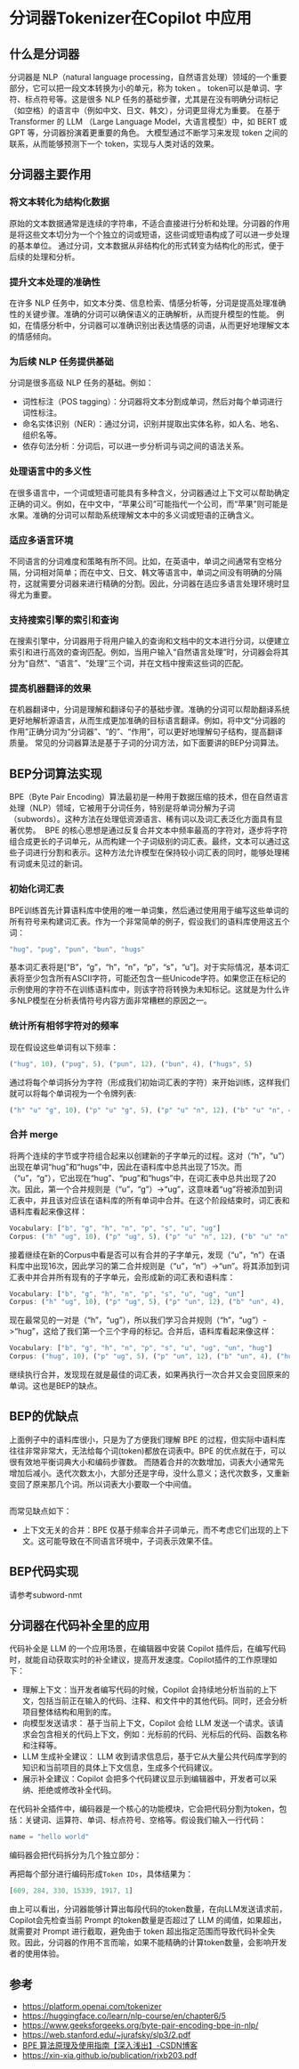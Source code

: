 # 分词器Tokenizer在Copilot 中应用

## 什么是分词器

分词器是 NLP（natural language processing，自然语言处理）领域的一个重要部分，它可以把一段文本转换为小的单元，称为 token 。
token可以是单词、字符、标点符号等。这是很多 NLP 任务的基础步骤，尤其是在没有明确分词标记（如空格）的语言中（例如中文、日文、韩文），分词更显得尤为重要。
在基于 Transformer 的 LLM （Large Language Model，大语言模型）中，如 BERT 或 GPT 等，分词器扮演着更重要的角色。
大模型通过不断学习来发现 token 之间的联系，从而能够预测下一个 token，实现与人类对话的效果。

## 分词器主要作用

### 将文本转化为结构化数据
原始的文本数据通常是连续的字符串，不适合直接进行分析和处理。分词器的作用是将这些文本切分为一个个独立的词或短语，这些词或短语构成了可以进一步处理的基本单位。
通过分词，文本数据从非结构化的形式转变为结构化的形式，便于后续的处理和分析。
### 提升文本处理的准确性
在许多 NLP 任务中，如文本分类、信息检索、情感分析等，分词是提高处理准确性的关键步骤。准确的分词可以确保语义的正确解析，从而提升模型的性能。
例如，在情感分析中，分词器可以准确识别出表达情感的词语，从而更好地理解文本的情感倾向。
### 为后续 NLP 任务提供基础
分词是很多高级 NLP 任务的基础。例如：
  - 词性标注（POS tagging）：分词器将文本分割成单词，然后对每个单词进行词性标注。
  - 命名实体识别（NER）：通过分词，识别并提取出实体名称，如人名、地名、组织名等。
  - 依存句法分析：分词后，可以进一步分析词与词之间的语法关系。
### 处理语言中的多义性
在很多语言中，一个词或短语可能具有多种含义，分词器通过上下文可以帮助确定正确的词义。例如，在中文中，“苹果公司”可能指代一个公司，而“苹果”则可能是水果。准确的分词可以帮助系统理解文本中的多义词或短语的正确含义。
### 适应多语言环境
不同语言的分词难度和策略有所不同。比如，在英语中，单词之间通常有空格分隔，分词相对简单；而在中文、日文、韩文等语言中，单词之间没有明确的分隔符，这就需要分词器来进行精确的分割。因此，分词器在适应多语言处理环境时显得尤为重要。
### 支持搜索引擎的索引和查询
在搜索引擎中，分词器用于将用户输入的查询和文档中的文本进行分词，以便建立索引和进行高效的查询匹配。例如，当用户输入“自然语言处理”时，分词器会将其分为“自然”、“语言”、“处理”三个词，并在文档中搜索这些词的匹配。
### 提高机器翻译的效果
在机器翻译中，分词是理解和翻译句子的基础步骤。准确的分词可以帮助翻译系统更好地解析源语言，从而生成更加准确的目标语言翻译。例如，将中文“分词器的作用”正确分词为“分词器”、“的”、“作用”，可以更好地理解句子结构，提高翻译质量。
常见的分词器算法是基于子词的分词方法，如下面要讲的BEP分词算法。

## BEP分词算法实现
BPE（Byte Pair Encoding）算法最初是一种用于数据压缩的技术，但在自然语言处理（NLP）领域，它被用于分词任务，特别是将单词分解为子词（subwords）。这种方法在处理低资源语言、稀有词以及词汇表泛化方面具有显著优势。
![]()
BPE 的核心思想是通过反复合并文本中频率最高的字符对，逐步将字符组合成更长的子词单元，从而构建一个子词级别的词汇表。最终，文本可以通过这些子词进行分割和表示。这种方法允许模型在保持较小词汇表的同时，能够处理稀有词或未见过的新词。

### 初始化词汇表
BPE训练首先计算语料库中使用的唯一单词集，然后通过使用用于编写这些单词的所有符号来构建词汇表。作为一个非常简单的例子，假设我们的语料库使用这五个词：
```js
"hug", "pug", "pun", "bun", "hugs"
```
基本词汇表将是[“B”，“g”，“h”，“n”，“p”，“s”，“u”]。对于实际情况，基本词汇表将至少包含所有ASCII字符，可能还包含一些Unicode字符。如果您正在标记的示例使用的字符不在训练语料库中，则该字符将转换为未知标记。这就是为什么许多NLP模型在分析表情符号内容方面非常糟糕的原因之一。

### 统计所有相邻字符对的频率
现在假设这些单词有以下频率：
```js
("hug", 10), ("pug", 5), ("pun", 12), ("bun", 4), ("hugs", 5)
```
通过将每个单词拆分为字符（形成我们初始词汇表的字符）来开始训练，这样我们就可以将每个单词视为一个令牌列表:
```js
("h" "u" "g", 10), ("p" "u" "g", 5), ("p" "u" "n", 12), ("b" "u" "n", 4), ("h" "u" "g" "s", 5)
```
### 合并 merge
将两个连续的字节或字符组合起来以创建新的子字单元的过程。这对（“h”，“u”）出现在单词“hug”和“hugs”中，因此在语料库中总共出现了15次。而（“u”，“g”），它出现在“hug”、“pug”和“hugs”中，在词汇表中总共出现了20次。因此，第一个合并规则是（“u”，“g”）->“ug”，这意味着“ug”将被添加到词汇表中，并且该对应该在语料库的所有单词中合并。在这个阶段结束时，词汇表和语料库看起来像这样：

```js
Vocabulary: ["b", "g", "h", "n", "p", "s", "u", "ug"]
Corpus: ("h" "ug", 10), ("p" "ug", 5), ("p" "u" "n", 12), ("b" "u" "n", 4), ("h" "ug" "s", 5)
```
接着继续在新的Corpus中看是否可以有合并的子字单元，发现（“u”，“n”）在语料库中出现16次，因此学习的第二合并规则是（“u”，“n”）->“un”。将其添加到词汇表中并合并所有现有的子字单元，会形成新的词汇表和语料库：

```js
Vocabulary: ["b", "g", "h", "n", "p", "s", "u", "ug", "un"]
Corpus: ("h" "ug", 10), ("p" "ug", 5), ("p" "un", 12), ("b" "un", 4), ("h" "ug" "s", 5)
```

现在最常见的一对是（“h”，“ug”），所以我们学习合并规则（“h”，“ug”）->“hug”，这给了我们第一个三个字母的标记。合并后，语料库看起来像这样：

```js
Vocabulary: ["b", "g", "h", "n", "p", "s", "u", "ug", "un", "hug"]
Corpus: ("hug", 10), ("p" "ug", 5), ("p" "un", 12), ("b" "un", 4), ("hug" "s", 5)
```
继续执行合并，发现现在就是最佳的词汇表，如果再执行一次合并又会变回原来的单词。这也是BEP的缺点。

## BEP的优缺点
上面例子中的语料库很小，只是为了方便我们理解 BPE 的过程，但实际中语料库往往非常非常大，无法给每个词(token)都放在词表中。BPE 的优点就在于，可以很有效地平衡词典大小和编码步骤数。
而随着合并的次数增加，词表大小通常先增加后减小。迭代次数太小，大部分还是字母，没什么意义；迭代次数多，又重新变回了原来那几个词。所以词表大小要取一个中间值。

![]()

而常见缺点如下：
- 上下文无关的合并：BPE 仅基于频率合并子词单元，而不考虑它们出现的上下文。这可能导致在不同语言环境中，子词表示效果不佳。

## BEP代码实现
请参考subword-nmt

## 分词器在代码补全里的应用
代码补全是 LLM 的一个应用场景，在编辑器中安装 Copilot 插件后，在编写代码时，就能自动获取实时的补全建议，提高开发速度。Copilot插件的工作原理如下：
- 理解上下文：当开发者编写代码的时候，Copilot 会持续地分析当前的上下文，包括当前正在输入的代码、注释、和文件中的其他代码。同时，还会分析项目整体结构和用到的库。
- 向模型发送请求： 基于当前上下文，Copilot 会给 LLM 发送一个请求。该请求会包含相关的代码上下文，例如：光标前的代码、光标后的代码、函数名称和注释等。
- LLM 生成补全建议： LLM 收到请求信息后，基于它从大量公共代码库学到的知识和当前项目的具体上下文信息，生成多个代码建议。
- 展示补全建议：Copilot 会把多个代码建议显示到编辑器中，开发者可以采纳、拒绝或修改补全代码。

在代码补全插件中，编码器是一个核心的功能模块，它会把代码分割为token，包括：关键词、运算符、单词、标点符号、空格等。假设我们输入一行代码：

```python
name = "hello world"
```

编码器会把代码拆分为几个独立部分：
![]()

再把每个部分进行编码形成`Token IDs`，具体结果为：
```js
[609, 284, 330, 15339, 1917, 1]
```

由上可以看出，分词器能够计算出每段代码的token数量，在向LLM发送请求前，Copilot会先检查当前 Prompt 的token数量是否超过了 LLM 的阈值，如果超出，就需要对 Prompt 进行截取，避免由于 token 超出指定范围而导致代码补全失败。因此，分词器的作用不言而喻，如果不能精确的计算token数量，会影响开发者的使用体验。

## 参考
- https://platform.openai.com/tokenizer
- https://huggingface.co/learn/nlp-course/en/chapter6/5
- https://www.geeksforgeeks.org/byte-pair-encoding-bpe-in-nlp/
- https://web.stanford.edu/~jurafsky/slp3/2.pdf
- [BPE 算法原理及使用指南【深入浅出】-CSDN博客](https://blog.csdn.net/sinat_37574187/article/details/136120451?utm_medium=distribute.pc_relevant.none-task-blog-2~default~baidujs_baidulandingword~default-0-136120451-blog-118855185.235^v43^pc_blog_bottom_relevance_base6&spm=1001.2101.3001.4242.1&utm_relevant_index=1)
- https://xin-xia.github.io/publication/rjxb203.pdf
